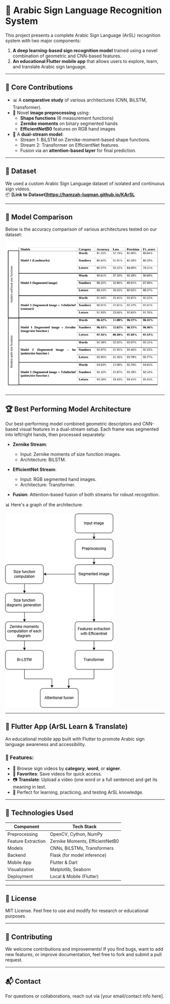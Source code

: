 # 🤟 Arabic Sign Language Recognition System

This project presents a complete Arabic Sign Language (ArSL) recognition system with two major components:

1. **A deep learning-based sign recognition model** trained using a novel combination of geometric and CNN-based features.
2. **An educational Flutter mobile app** that allows users to explore, learn, and translate Arabic sign language.

---

## 🧠 Core Contributions

- 📊 A **comparative study** of various architectures (CNN, BiLSTM, Transformer).
- 🧼 Novel **image preprocessing** using:
  - **Shape functions** (6 measurement functions)
  - **Zernike moments** on binary segmented hands
  - **EfficientNetB0** features on RGB hand images
- 🔀 A **dual-stream model**:
  - Stream 1: BiLSTM on Zernike-moment-based shape functions.
  - Stream 2: Transformer on EfficientNet features.
  - Fusion via an **attention-based layer** for final prediction.

---

## 📁 Dataset

We used a custom Arabic Sign Language dataset of isolated and continuous sign videos.  
📦 **[Link to Dataset]https://hamzah-luqman.github.io/KArSL**

---

## 🧪 Model Comparison

Below is the accuracy comparison of various architectures tested on our dataset:

![Model Accuracy Table](images/comparison_table.png)

---

## 🏆 Best Performing Model Architecture

Our best-performing model combined geometric descriptors and CNN-based visual features in a dual-stream setup. Each frame was segmented into left/right hands, then processed separately:

- **Zernike Stream**:
  - Input: Zernike moments of size function images.
  - Architecture: BiLSTM.

- **EfficientNet Stream**:
  - Input: RGB segmented hand images.
  - Architecture: Transformer.

- **Fusion**: Attention-based fusion of both streams for robust recognition.

📊 Here's a graph of the architecture:

![Dual Stream Architecture](images/model_arch.png)

---

## 📱 Flutter App (ArSL Learn & Translate)

An educational mobile app built with Flutter to promote Arabic sign language awareness and accessibility.

### 🔑 Features:
- 📂 Browse sign videos by **category**, **word**, or **signer**.
- 🌟 **Favorites**: Save videos for quick access.
- 📷 **Translate**: Upload a video (one word or a full sentence) and get its meaning in text.
- 🧠 Perfect for learning, practicing, and testing ArSL knowledge.

---

## 🚀 Technologies Used

| Component            | Tech Stack |
|---------------------|------------|
| Preprocessing       | OpenCV, Cython, NumPy |
| Feature Extraction  | Zernike Moments, EfficientNetB0 |
| Models              | CNNs, BiLSTMs, Transformers |
| Backend             | Flask (for model inference) |
| Mobile App          | Flutter & Dart |
| Visualization       | Matplotlib, Seaborn |
| Deployment          | Local & Mobile (Flutter) |

---

## 📜 License

MIT License. Feel free to use and modify for research or educational purposes.

---

## 🤝 Contributing

We welcome contributions and improvements! If you find bugs, want to add new features, or improve documentation, feel free to fork and submit a pull request.

---

## 📬 Contact

For questions or collaborations, reach out via [your email/contact info here].

